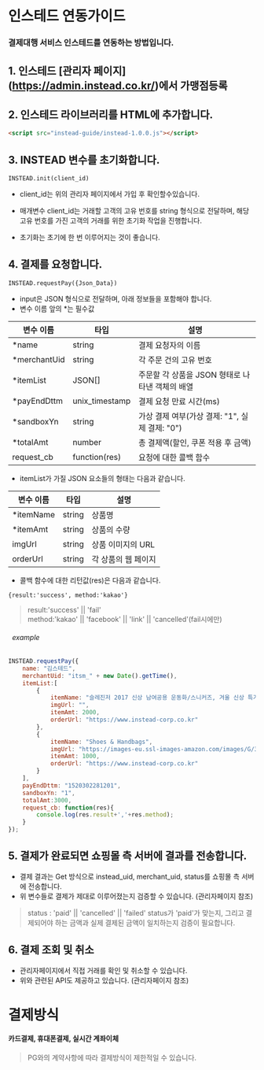 
# 인스테드 연동가이드  
### 결제대행 서비스 인스테드를 연동하는 방법입니다.  
  
## 1. 인스테드 \[관리자 페이지\](https://admin.instead.co.kr/)에서 가맹점등록  
## 2. 인스테드 라이브러리를 HTML에 추가합니다.  
```html  
<script src="instead-guide/instead-1.0.0.js"></script>  
```  
## 3. INSTEAD 변수를 초기화합니다. 
```INSTEAD.init(client_id)```
* client_id는 위의 관리자 페이지에서 가입 후 확인할수있습니다.  

* 매개변수 client_id는 거래할 고객의 고유 번호를 string 형식으로 전달하며, 해당 고유 번호를 가진 고객의 거래를 위한 초기화 작업을 진행합니다.  
* 초기화는 초기에 한 번 이루어지는 것이 좋습니다.  

## 4. 결제를 요청합니다. 
 ```INSTEAD.requestPay({Json_Data})```
* input은 JSON 형식으로 전달하며, 아래 정보들을 포함해야 합니다.  
* 변수 이름 앞의 *는 필수값  

| 변수 이름 | 타입 | 설명 |  
|-------------|---------------|----------------------------------------------------|  
| *name | string | 결제 요청자의 이름 |  
| *merchantUid | string | 각 주문 건의 고유 번호 |  
| *itemList | JSON[] | 주문할 각 상품을 JSON 형태로 나타낸 객체의 배열 |  
| *payEndDttm | unix_timestamp | 결제 요청 만료 시간(ms) |  
| *sandboxYn | string | 가상 결제 여부(가상 결제: "1", 실제 결제: "0") |  
| *totalAmt | number | 총 결제액(할인, 쿠폰 적용 후 금액) |  
| request_cb | function(res) | 요청에 대한 콜백 함수 |  
* itemList가 가질 JSON 요소들의 형태는 다음과 같습니다.  

| 변수 이름 | 타입 | 설명 |  
|----------|--------|---------------------|  
| *itemName | string | 상품명 |  
| *itemAmt | string | 상품의 수량 |  
| imgUrl | string | 상품 이미지의 URL |  
| orderUrl | string | 각 상품의 웹 페이지 |  
* 콜백 함수에 대한 리턴값(res)은 다음과 같습니다.  
```  
{result:'success', method:'kakao'}  
```  
> result:'success' || 'fail'  
> method:'kakao' || 'facebook' || 'link' || 'cancelled'(fail시에만)  
###### &nbsp; example  
```javascript  
INSTEAD.requestPay({  
	name: "김스테드",  
	merchantUid: "itsm_" + new Date().getTime(),  
	itemList:[  
		{  
			itemName: "슬레진저 2017 신상 남여공용 운동화/스니커즈, 겨울 신상 특가 상품",  
			imgUrl: "",  
			itemAmt: 2000,  
			orderUrl: "https://www.instead-corp.co.kr"  
		},  
		{  
			itemName: "Shoes & Handbags",  
			imgUrl: "https://images-eu.ssl-images-amazon.com/images/G/31/img15/Shoes/CatNav/p.\_V293117552\_.jpg",  
			itemAmt: 1000,  
			orderUrl: "https://www.instead-corp.co.kr"  
		} 
	],  
	payEndDttm: "1520302281201",  
	sandboxYn: "1",  
	totalAmt:3000,  
	request_cb: function(res){  
		console.log(res.result+','+res.method);  
	}  
});  
```  
## 5. 결제가 완료되면 쇼핑몰 측 서버에 결과를 전송합니다.  
* 결제 결과는 Get 방식으로 instead_uid, merchant_uid, status를 쇼핑몰 측 서버에 전송합니다.  
* 위 변수들로 결제가 제대로 이루어졌는지 검증할 수 있습니다. (관리자페이지 참조)
> status : 'paid' || 'cancelled' || 'failed'
> status가 'paid'가 맞는지, 그리고 결제되어야 하는 금액과 실제 결제된 금액이 일치하는지 검증이 필요합니다.
## 6. 결제 조회 및 취소
* 관리자페이지에서 직접 거래를 확인 및 취소할 수 있습니다.
* 위와 관련된 API도 제공하고 있습니다. (관리자페이지 참조)
# 결제방식  
#### 카드결제, 휴대폰결제, 실시간 계좌이체 <br>  
>PG와의 계약사항에 따라 결제방식이 제한적일 수 있습니다.
